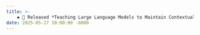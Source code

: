 ```yaml
---
title: >-
    ▪ 🛶 Released *Teaching Large Language Models to Maintain Contextual Faithfulness via Synthetic Tasks and Reinforcement Learning*. With only 7B parameters, CANOE already achieves better faithfulness than state-of-the-art LLMs like GPT-4o and OpenAI o1 in both short-form and long-form generation tasks.
date: 2025-05-27 10:00:00 -0800
---
```

